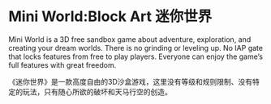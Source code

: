 # Mini World:Block Art 迷你世界
Mini World is a 3D free sandbox game about adventure, exploration, and creating your dream worlds. There is no grinding or leveling up. No IAP gate that locks features from free to play players. Everyone can enjoy the game’s full features with great freedom.

《迷你世界》是一款高度自由的3D沙盒游戏，这里没有等级和规则限制、没有特定的玩法，只有随心所欲的破坏和天马行空的创造。
